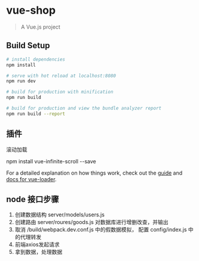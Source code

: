 # vue-shop

> A Vue.js project

## Build Setup

``` bash
# install dependencies
npm install

# serve with hot reload at localhost:8080
npm run dev

# build for production with minification
npm run build

# build for production and view the bundle analyzer report
npm run build --report
```
## 插件

滚动加载

npm install vue-infinite-scroll --save

For a detailed explanation on how things work, check out the [guide](http://vuejs-templates.github.io/webpack/) and [docs for vue-loader](http://vuejs.github.io/vue-loader).

## node 接口步骤

1. 创建数据结构 server/models/users.js
2. 创建路由 server/roures/goods.js 对数据库进行增删改查，并输出
3. 取消 /build/webpack.dev.conf.js 中的假数据模拟， 配置 config/index.js 中的代理转发
4. 前端axios发起请求
5. 拿到数据，处理数据